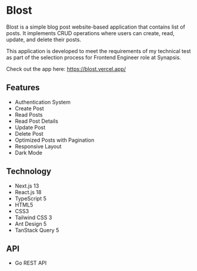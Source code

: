 # Blost

Blost is a simple blog post website-based application that contains list of posts. It implements CRUD operations where users can create, read, update, and delete their posts.

This application is developed to meet the requirements of my technical test as part of the selection process for Frontend Engineer role at Synapsis.

Check out the app here: https://blost.vercel.app/

## Features
* Authentication System
* Create Post
* Read Posts
* Read Post Details
* Update Post
* Delete Post
* Optimized Posts with Pagination
* Responsive Layout
* Dark Mode

## Technology
* Next.js 13
* React.js 18
* TypeScript 5
* HTML5
* CSS3
* Tailwind CSS 3
* Ant Design 5
* TanStack Query 5

## API
* Go REST API